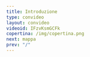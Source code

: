 ```yaml
---
title: Introduzione
type: convideo
layout: convideo
videoid: IFzvKsmGCFk
copertina: /img/copertina.png
next: mappa
prev: "/"
---
```

